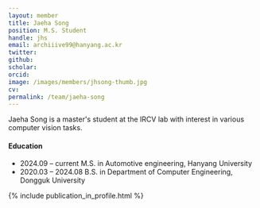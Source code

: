 ```yaml
---
layout: member
title: Jaeha Song
position: M.S. Student
handle: jhs
email: archiiive99@hanyang.ac.kr
twitter: 
github: 
scholar: 
orcid: 
image: /images/members/jhsong-thumb.jpg
cv: 
permalink: /team/jaeha-song
---
```


Jaeha Song is a master's student at the IRCV lab with interest
in various computer vision tasks. 

#### Education

<ul class="chronological">
  <li><span>2024.09 – current</span> M.S. in Automotive engineering, Hanyang University</li>
  <li><span>2020.03 – 2024.08</span> B.S. in Department of Computer Engineering, Dongguk University</li>
  
</ul>

{% include publication_in_profile.html %}

